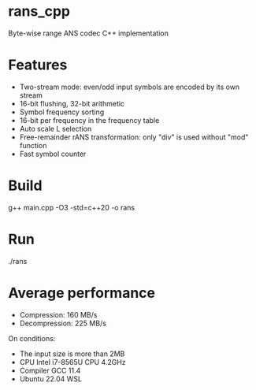 # rans_cpp
Byte-wise range ANS codec C++ implementation

# Features
- Two-stream mode: even/odd input symbols are encoded by its own stream
- 16-bit flushing, 32-bit arithmetic
- Symbol frequency sorting
- 16-bit per frequency in the frequency table
- Auto scale L selection
- Free-remainder rANS transformation: only "div" is used without "mod" function
- Fast symbol counter

# Build
g++ main.cpp -O3 -std=c++20 -o rans

# Run
./rans

# Average performance
- Compression: 160 MB/s
- Decompression: 225 MB/s

On conditions:
- The input size is more than 2MB
- CPU Intel i7-8565U CPU 4.2GHz
- Compiler GCC 11.4
- Ubuntu 22.04 WSL